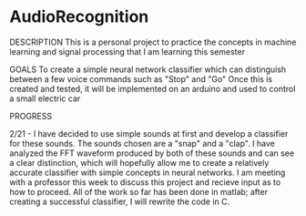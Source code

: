 # AudioRecognition
DESCRIPTION
This is a personal project to practice the concepts in machine learning and signal processing that I am learning this semester

GOALS
To create a simple neural network classifier which can distinguish between a few voice commands such as "Stop" and "Go"
Once this is created and tested, it will be implemented on an arduino and used to control a small electric car

PROGRESS

2/21 - I have decided to use simple sounds at first and develop a classifier for these sounds. The sounds chosen are a "snap" and a "clap". I have analyzed the FFT waveform produced by both of these sounds and can see a clear distinction, which will hopefully allow me to create a relatively accurate classifier with simple concepts in neural networks. I am meeting with a professor this week to discuss this project and recieve input as to how to proceed. All of the work so far has been done in matlab; after creating a successful classifier, I will rewrite the code in C.
